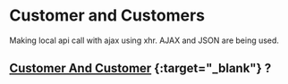 # Customer and Customers 
Making local api call with ajax using xhr. AJAX and JSON are being used.


## [ Customer And Customer](https://gerardinhoo.github.io/ajax_json/) {:target="_blank"} ?









